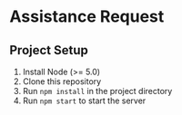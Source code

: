 # Assistance Request

## Project Setup

1. Install Node (>= 5.0)
2. Clone this repository
3. Run `npm install` in the project directory
4. Run `npm start` to start the server